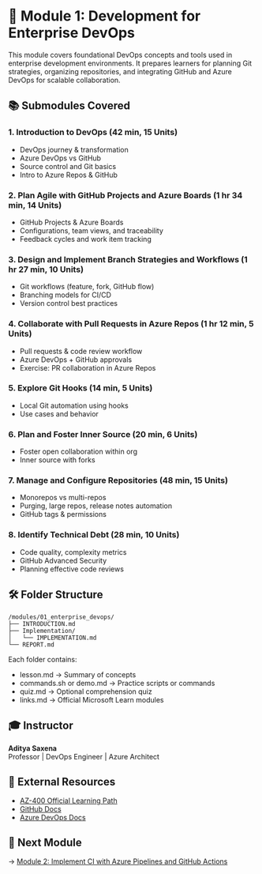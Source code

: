 # 📘 Module 1: Development for Enterprise DevOps

This module covers foundational DevOps concepts and tools used in enterprise development environments. It prepares learners for planning Git strategies, organizing repositories, and integrating GitHub and Azure DevOps for scalable collaboration.

## 📚 Submodules Covered

### 1. Introduction to DevOps (42 min, 15 Units)
- DevOps journey & transformation
- Azure DevOps vs GitHub
- Source control and Git basics
- Intro to Azure Repos & GitHub

### 2. Plan Agile with GitHub Projects and Azure Boards (1 hr 34 min, 14 Units)
- GitHub Projects & Azure Boards
- Configurations, team views, and traceability
- Feedback cycles and work item tracking

### 3. Design and Implement Branch Strategies and Workflows (1 hr 27 min, 10 Units)
- Git workflows (feature, fork, GitHub flow)
- Branching models for CI/CD
- Version control best practices

### 4. Collaborate with Pull Requests in Azure Repos (1 hr 12 min, 5 Units)
- Pull requests & code review workflow
- Azure DevOps + GitHub approvals
- Exercise: PR collaboration in Azure Repos

### 5. Explore Git Hooks (14 min, 5 Units)
- Local Git automation using hooks
- Use cases and behavior

### 6. Plan and Foster Inner Source (20 min, 6 Units)
- Foster open collaboration within org
- Inner source with forks

### 7. Manage and Configure Repositories (48 min, 15 Units)
- Monorepos vs multi-repos
- Purging, large repos, release notes automation
- GitHub tags & permissions

### 8. Identify Technical Debt (28 min, 10 Units)
- Code quality, complexity metrics
- GitHub Advanced Security
- Planning effective code reviews

## 🛠 Folder Structure

```
/modules/01_enterprise_devops/
├── INTRODUCTION.md
├── Implementation/
│   └── IMPLEMENTATION.md
└── REPORT.md
```


Each folder contains:
- lesson.md → Summary of concepts
- commands.sh or demo.md → Practice scripts or commands
- quiz.md → Optional comprehension quiz
- links.md → Official Microsoft Learn modules

## 🎓 Instructor

**Aditya Saxena**  
Professor | DevOps Engineer | Azure Architect

## 🔗 External Resources

- [AZ-400 Official Learning Path](https://learn.microsoft.com/en-us/training/paths/development-enterprise-devops/)
- [GitHub Docs](https://docs.github.com/)
- [Azure DevOps Docs](https://learn.microsoft.com/en-us/azure/devops/?view=azure-devops)

## 📌 Next Module

→ [Module 2: Implement CI with Azure Pipelines and GitHub Actions](../02_continuous_integration/README.md)